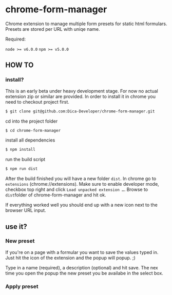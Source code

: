 # chrome-form-manager

Chrome extension to manage multiple form presets for static html formulars.
Presets are stored per URL with uniqe name.

Required:

`node >= v6.0.0`
`npm >= v5.0.0`

## HOW TO

### install?
This is an early beta under heavy development stage. For now no actual extension zip or similar are provided.
In order to install it in chrome you need to checkout project first.

```bash
$ git clone git@github.com:Dica-Developer/chrome-form-manager.git
```

cd into the project folder

```bash
$ cd chrome-form-manager
```

install all dependencies

```bash
$ npm install
```

run the build script

```bash
$ npm run dist
```

After the build finished you will have a new folder `dist`.
In chrome go to `extensions` (chrome://extensions).
Make sure to enable developer mode, checkbox top right and click `Load unpacked extension …`.
Browse to `dist`folder of chrome-form-manager and hit ok.

If everything worked well you should end up with a new icon next to the browser URL input.

## use it?

### New preset

If you're on a page with a formular you want to save the values typed in.
Just hit the icon of the extension and the popup will popup. ;)

Type in a name (required), a description (optional) and hit save.
The nex time you open the popup the new preset you be availabe in the select box.

### Apply preset


